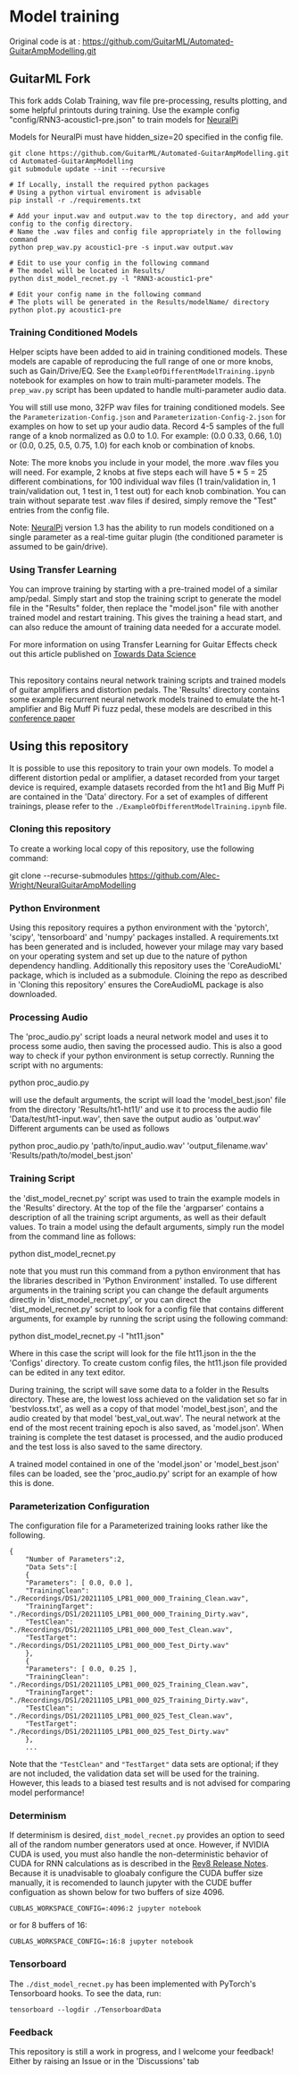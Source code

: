 # Model training

Original code is at : https://github.com/GuitarML/Automated-GuitarAmpModelling.git



## GuitarML Fork
This fork adds Colab Training, wav file pre-processing, results plotting, and some helpful printouts during training.
Use the example config "config/RNN3-acoustic1-pre.json" to train models for [NeuralPi](https://github.com/GuitarML/NeuralPi)<br>

Models for NeuralPi must have hidden_size=20 specified in the config file.

```
git clone https://github.com/GuitarML/Automated-GuitarAmpModelling.git
cd Automated-GuitarAmpModelling
git submodule update --init --recursive
```
```
# If Locally, install the required python packages 
# Using a python virtual enviroment is advisable
pip install -r ./requirements.txt
```
```
# Add your input.wav and output.wav to the top directory, and add your config to the config directory.
# Name the .wav files and config file appropriately in the following command
python prep_wav.py acoustic1-pre -s input.wav output.wav 
```
```
# Edit to use your config in the following command
# The model will be located in Results/
python dist_model_recnet.py -l "RNN3-acoustic1-pre"
```
```
# Edit your config name in the following command
# The plots will be generated in the Results/modelName/ directory
python plot.py acoustic1-pre
```

### Training Conditioned Models

Helper scipts have been added to aid in training conditioned models. These models are capable of reproducing the full range of one or more knobs, such as Gain/Drive/EQ. See the ```ExampleOfDifferentModelTraining.ipynb``` notebook for examples on how to train multi-parameter models. The ```prep_wav.py``` script has been updated to handle multi-parameter audio data.

You will still use mono, 32FP wav files for training conditioned models. See the ```Parameterization-Config.json``` and ```Parameterization-Config-2.json``` for examples on how to set up your audio data. Record 4-5 samples of the full range of a knob normalized as 0.0 to 1.0. For example: (0.0 0.33, 0.66, 1.0) or (0.0, 0.25, 0.5, 0.75, 1.0) for each knob or combination of knobs. 

Note: The more knobs you include in your model, the more .wav files you will need. For example, 2 knobs at five steps each will have 5 * 5 = 25 different combinations, for 100 individual wav files (1 train/validation in, 1 train/validation out, 1 test in, 1 test out) for each knob combination. You can train without separate test .wav files if desired, simply remove the "Test" entries from the config file. 

Note: [NeuralPi](https://github.com/GuitarML/NeuralPi) version 1.3 has the ability to run models conditioned on a single parameter as a real-time guitar plugin (the conditioned parameter is assumed to be gain/drive).

### Using Transfer Learning
You can improve training by starting with a pre-trained model of a similar amp/pedal. Simply start and stop the training script to generate the model file in the "Results" folder, then replace the "model.json" file with another trained model and restart training. This gives the training a head start, and can also reduce the amount of training data needed for a accurate model. 

For more information on using Transfer Learning for Guitar Effects check out this article published on [Towards Data Science](https://towardsdatascience.com/transfer-learning-for-guitar-effects-4af50609dce1)

##

This repository contains neural network training scripts and trained models of guitar amplifiers and distortion pedals. The 'Results' directory contains some example recurrent neural network models trained to emulate the ht-1 amplifier and Big Muff Pi fuzz pedal, these models are described in this [conference paper](https://www.dafx.de/paper-archive/2019/DAFx2019_paper_43.pdf)

## Using this repository
It is possible to use this repository to train your own models. To model a different distortion pedal or amplifier, a dataset recorded from your target device is required, example datasets recorded from the ht1 and Big Muff Pi are contained in the 'Data' directory. For a set of examples of different trainings, please refer to the `./ExampleOfDifferentModelTraining.ipynb` file. 

### Cloning this repository

To create a working local copy of this repository, use the following command:

git clone --recurse-submodules https://github.com/Alec-Wright/NeuralGuitarAmpModelling

### Python Environment

Using this repository requires a python environment with the 'pytorch', 'scipy', 'tensorboard' and 'numpy' packages installed. A requirements.txt has been generated and is included, however your milage may vary based on your operating system and set up due to the nature of python dependency handling. 
Additionally this repository uses the 'CoreAudioML' package, which is included as a submodule. Cloining the repo as described in 'Cloning this repository' ensures the CoreAudioML package is also downloaded.

### Processing Audio

The 'proc_audio.py' script loads a neural network model and uses it to process some audio, then saving the processed audio. This is also a good way to check if your python environment is setup correctly. Running the script with no arguments:

python proc_audio.py

will use the default arguments, the script will load the 'model_best.json' file from the directory 'Results/ht1-ht11/' and use it to process the audio file 'Data/test/ht1-input.wav', then save the output audio as 'output.wav'
Different arguments can be used as follows

python proc_audio.py 'path/to/input_audio.wav' 'output_filename.wav' 'Results/path/to/model_best.json'

### Training Script

the 'dist_model_recnet.py' script was used to train the example models in the 'Results' directory. At the top of the file the 'argparser' contains a description of all the training script arguments, as well as their default values. To train a model using the default arguments, simply run the model from the command line as follows:

python dist_model_recnet.py

note that you must run this command from a python environment that has the libraries described in 'Python Environment' installed. To use different arguments in the training script you can change the default arguments directly in 'dist_model_recnet.py', or you can direct the 'dist_model_recnet.py' script to look for a config file that contains different arguments, for example by running the script using the following command:

python dist_model_recnet.py -l "ht11.json"

Where in this case the script will look for the file ht11.json in the the 'Configs' directory. To create custom config files, the ht11.json file provided can be edited in any text editor.

During training, the script will save some data to a folder in the Results directory. These are, the lowest loss achieved on the validation set so far in 'bestvloss.txt', as well as a copy of that model 'model_best.json', and the audio created by that model 'best_val_out.wav'. The neural network at the end of the most recent training epoch is also saved, as 'model.json'. When training is complete the test dataset is processed, and the audio produced and the test loss is also saved to the same directory.

A trained model contained in one of the 'model.json' or 'model_best.json' files can be loaded, see the 'proc_audio.py' script for an example of how this is done.

### Parameterization Configuration
The configuration file for a Parameterized training looks rather like the following.
```
{
    "Number of Parameters":2,
    "Data Sets":[
    {
	"Parameters": [ 0.0, 0.0 ],
	"TrainingClean": "./Recordings/DS1/20211105_LPB1_000_000_Training_Clean.wav",
	"TrainingTarget": "./Recordings/DS1/20211105_LPB1_000_000_Training_Dirty.wav",
	"TestClean": "./Recordings/DS1/20211105_LPB1_000_000_Test_Clean.wav",
	"TestTarget": "./Recordings/DS1/20211105_LPB1_000_000_Test_Dirty.wav"
    },
    {
	"Parameters": [ 0.0, 0.25 ],
	"TrainingClean": "./Recordings/DS1/20211105_LPB1_000_025_Training_Clean.wav",
	"TrainingTarget": "./Recordings/DS1/20211105_LPB1_000_025_Training_Dirty.wav",
	"TestClean": "./Recordings/DS1/20211105_LPB1_000_025_Test_Clean.wav",
	"TestTarget": "./Recordings/DS1/20211105_LPB1_000_025_Test_Dirty.wav"
    },
    ...
```
Note that the `"TestClean"` and `"TestTarget"` data sets are optional; if they are not included, the validation data set will be used for the training. However, this leads to a biased test results and is not advised for comparing model performance!

### Determinism

If determinism is desired, `dist_model_recnet.py` provides an option to seed all of the random number generators used at once. However, if NVIDIA CUDA is used, you must also handle the non-deterministic behavior of CUDA for RNN calculations as is described in the [Rev8 Release Notes](https://docs.nvidia.com/deeplearning/cudnn/release-notes/rel_8.html). Because it is unadvisable to gloabaly configure the CUDA buffer size manually, it is recomended to launch jupyter with the CUDE buffer configuation as shown below for two buffers of size 4096.
```
CUBLAS_WORKSPACE_CONFIG=:4096:2 jupyter notebook
```
or for 8 buffers of 16:
```
CUBLAS_WORKSPACE_CONFIG=:16:8 jupyter notebook
```

### Tensorboard
The `./dist_model_recnet.py` has been implemented with PyTorch's Tensorboard hooks. To see the data, run:
```
tensorboard --logdir ./TensorboardData
```

### Feedback

This repository is still a work in progress, and I welcome your feedback! Either by raising an Issue or in the 'Discussions' tab 
